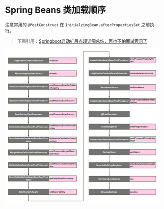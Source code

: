 # Spring Beans 类加载顺序

注意常用的 `@PostConstruct` 在 `InitialzingBean.afterPropertiesSet` 之前执行。

> 下图引用：[Springboot启动扩展点超详细总结，再也不怕面试官问了](https://segmentfault.com/a/1190000023033670)

![1.jpg](.asset/bVbIOgm-0733734.png)

